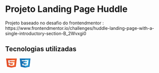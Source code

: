 <h1>Projeto Landing Page Huddle</h1>
<p>Projeto baseado no desafio do frontendmentor : https://www.frontendmentor.io/challenges/huddle-landing-page-with-a-single-introductory-section-B_2Wvxgi0 </p>
<h2>Tecnologias utilizadas</h2>
<div>
<img align="center" alt="HTML" height="30" width="40" src="https://raw.githubusercontent.com/devicons/devicon/master/icons/html5/html5-original.svg">
  <img align="center" alt="CSS" height="30" width="40" src="https://raw.githubusercontent.com/devicons/devicon/master/icons/css3/css3-original.svg">
</div>
